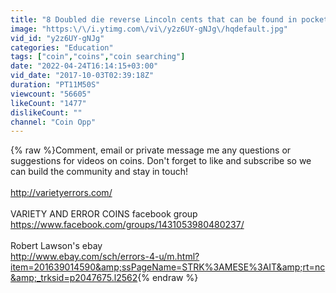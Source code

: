 ```yaml
---
title: "8 Doubled die reverse Lincoln cents that can be found in pocket change"
image: "https:\/\/i.ytimg.com\/vi\/y2z6UY-gNJg\/hqdefault.jpg"
vid_id: "y2z6UY-gNJg"
categories: "Education"
tags: ["coin","coins","coin searching"]
date: "2022-04-24T16:14:15+03:00"
vid_date: "2017-10-03T02:39:18Z"
duration: "PT11M50S"
viewcount: "56605"
likeCount: "1477"
dislikeCount: ""
channel: "Coin Opp"
---
```

{% raw %}Comment, email or private message me any questions or suggestions for videos on coins. Don't forget to like and subscribe so we can build the community and stay in touch!<br /><br /><a rel="nofollow" target="blank" href="http://varietyerrors.com/">http://varietyerrors.com/</a><br /><br />VARIETY AND ERROR COINS facebook group<br /><a rel="nofollow" target="blank" href="https://www.facebook.com/groups/1431053980480237/">https://www.facebook.com/groups/1431053980480237/</a><br /><br />Robert Lawson's ebay<br /><a rel="nofollow" target="blank" href="http://www.ebay.com/sch/errors-4-u/m.html?item=201639014590&amp;ssPageName=STRK%3AMESE%3AIT&amp;rt=nc&amp;_trksid=p2047675.l2562">http://www.ebay.com/sch/errors-4-u/m.html?item=201639014590&amp;ssPageName=STRK%3AMESE%3AIT&amp;rt=nc&amp;_trksid=p2047675.l2562</a>{% endraw %}
